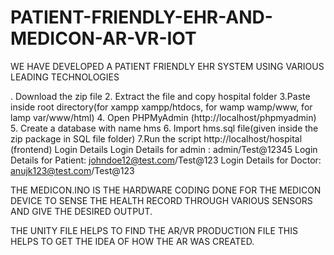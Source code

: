 # PATIENT-FRIENDLY-EHR-AND-MEDICON-AR-VR-IOT
WE HAVE DEVELOPED A PATIENT FRIENDLY EHR SYSTEM USING VARIOUS LEADING TECHNOLOGIES


. Download the zip file
2. Extract the file and copy hospital folder
3.Paste inside root directory(for xampp xampp/htdocs, for wamp wamp/www, for lamp var/www/html)
4. Open PHPMyAdmin (http://localhost/phpmyadmin)
5. Create a database with name hms
6. Import hms.sql file(given inside the zip package in SQL file folder)
7.Run the script http://localhost/hospital (frontend)
Login Details
Login Details for admin : admin/Test@12345
Login Details for Patient: johndoe12@test.com/Test@123
Login Details for Doctor: anujk123@test.com/Test@123

THE MEDICON.INO IS THE HARDWARE CODING DONE FOR THE MEDICON DEVICE TO SENSE THE HEALTH RECORD THROUGH VARIOUS SENSORS AND GIVE THE DESIRED OUTPUT.

THE UNITY FILE HELPS TO FIND THE AR/VR PRODUCTION FILE 
THIS HELPS TO GET THE IDEA OF HOW THE AR WAS CREATED.
